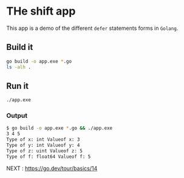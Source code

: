 # THe shift app

This app is a demo of the different `defer` statements forms in `Golang`.

## Build it

```bash
go build -o app.exe *.go
ls -alh .

```

## Run it

```bash
./app.exe
```

### Output

```bash
$ go build -o app.exe *.go && ./app.exe
3 4 5
Type of x: int Valueof x: 3
Type of y: int Valueof y: 4
Type of z: uint Valueof z: 5
Type of f: float64 Valueof f: 5
```


NEXT : https://go.dev/tour/basics/14